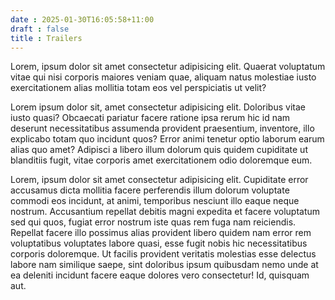 ```yaml
---
date : 2025-01-30T16:05:58+11:00
draft : false
title : Trailers
---
```

Lorem, ipsum dolor sit amet consectetur adipisicing elit. Quaerat voluptatum vitae qui nisi corporis maiores veniam quae, aliquam natus molestiae iusto exercitationem alias mollitia totam eos vel perspiciatis ut velit?

Lorem ipsum dolor sit, amet consectetur adipisicing elit. Doloribus vitae iusto quasi? Obcaecati pariatur facere ratione ipsa rerum hic id nam deserunt necessitatibus assumenda provident praesentium, inventore, illo explicabo totam quo incidunt quos? Error animi tenetur optio laborum earum alias quo amet? Adipisci a libero illum dolorum quis quidem cupiditate ut blanditiis fugit, vitae corporis amet exercitationem odio doloremque eum.

Lorem, ipsum dolor sit amet consectetur adipisicing elit. Cupiditate error accusamus dicta mollitia facere perferendis illum dolorum voluptate commodi eos incidunt, at animi, temporibus nesciunt illo eaque neque nostrum. Accusantium repellat debitis magni expedita et facere voluptatum sed qui quos, fugiat error nostrum iste quas rem fuga nam reiciendis. Repellat facere illo possimus alias provident libero quidem nam error rem voluptatibus voluptates labore quasi, esse fugit nobis hic necessitatibus corporis doloremque. Ut facilis provident veritatis molestias esse delectus labore nam similique saepe, sint doloribus ipsum quibusdam nemo unde at ea deleniti incidunt facere eaque dolores vero consectetur! Id, quisquam aut.